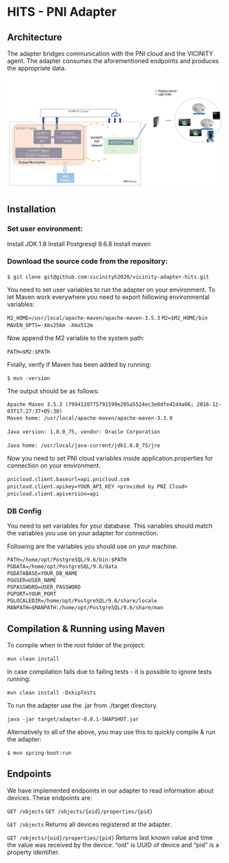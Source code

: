 # HITS - PNI Adapter
## Architecture
The adapter bridges communication with the PNI cloud and the VICINITY agent. The adapter consumes the aforementioned endpoints and produces the appropriate data.

![](./doc/img/arch.png)

## Installation

### Set user environment:

Install JDK 1.8
Install Postgresql 9.6.8
Install maven

### Download the source code from the repository:

`$ git clone git@github.com:vicinityh2020/vicinity-adapter-hits.git`

You need to set user variables to run the adapter on your environment.
To let Maven work everywhere you need to export following environmental variables:

`M2_HOME=/usr/local/apache-maven/apache-maven-3.5.3`
`M2=$M2_HOME/bin`
`MAVEN_OPTS=-Xms256m -Xmx512m`

Now append the M2 variable to the system path:

`PATH=$M2:$PATH`

Finally, verify if Maven has been added by running:

`$ mvn -version`

The output should be as follows:
```
Apache Maven 3.5.3 (7994120775791599e205a5524ec3e0dfe41d4a06; 2016-12-03T17:27:37+05:30)
Maven home: /usr/local/apache-maven/apache-maven-3.3.9
 
Java version: 1.8.0_75, vendor: Oracle Corporation
 
Java home: /usr/local/java-current/jdk1.8.0_75/jre
```

Now you need to set PNI cloud variables inside application.properties for connection on your environment. 

`pnicloud.client.baseurl=api.pnicloud.com`
`pnicloud.client.apikey=YOUR_API_KEY <provided by PNI Cloud>`
`pnicloud.client.apiversion=api`


### DB Config

You need to set variables for your database. This variables should match the variables you use on your adapter for connection.

Following are the variables you should use on your machine.
```
PATH=/home/opt/PostgreSQL/9.6/bin:$PATH
PGDATA=/home/opt/PostgreSQL/9.6/data
PGDATABASE=YOUR_DB_NAME
PGUSER=USER_NAME
PGPASSWORD=USER_PASSWORD
PGPORT=YOUR_PORT
PGLOCALEDIR=/home/opt/PostgreSQL/9.6/share/locale
MANPATH=$MANPATH:/home/opt/PostgreSQL/9.6/share/man
```

## Compilation & Running using Maven
To compile when in the root folder of the project:

`mvn clean install`

In case compilation fails due to failing tests - it is possible to ignore tests running:

`mvn clean install -DskipTests`

To run the adapter use the .jar from ./target directory.

`java -jar target/adapter-0.0.1-SNAPSHOT.jar`


Alternatively to all of the above, you may use this to quickly compile & run the adapter: 

`$ mvn spring-boot:run`


## Endpoints

We have implemented endpoints in our adapter to read information about devices. These endpoints are:

`GET /objects`
`GET /objects/{oid}/properties/{pid}`


`GET /objects`
Returns all devices registered at the adapter.

`GET /objects/{oid}/properties/{pid}`
Returns last known value and time the value was received by the device. “oid” is UUID of device and “pid” is a property identifier.